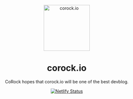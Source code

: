 <p align="center">
  <a href="https://corock.netlify.com">
    <img alt="corock.io" src="https://user-images.githubusercontent.com/38161720/63208478-713cf000-c10f-11e9-9303-74a46c94eac9.png" width="150" />
  </a>
</p>

<h1 align="center">corock.io</h1>

<div align="center">

CoRock hopes that corock.io will be one of the best devblog.

[![Netlify Status](https://api.netlify.com/api/v1/badges/fc07ec97-471e-4e69-9240-27bdd12af237/deploy-status)](https://app.netlify.com/sites/corock/deploys)

</div>
